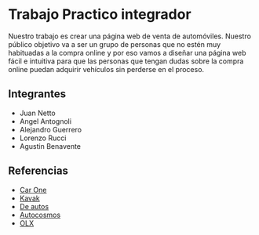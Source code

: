 # Trabajo Practico integrador
Nuestro trabajo es crear una página web de venta de automóviles. Nuestro público objetivo va a ser un grupo de personas que no estén muy habituadas a la compra online y por eso vamos a diseñar una página web fácil e intuitiva para que las personas que tengan dudas sobre la compra online puedan adquirir vehículos sin perderse en el proceso.

## Integrantes
 * Juan Netto
 * Angel Antognoli
 * Alejandro Guerrero
 * Lorenzo Rucci
 * Agustin Benavente
 
## Referencias
 * [Car One](https://www.carone.com.ar)
 * [Kavak](https://www.kavak.com/ar)
 * [De autos](https://www.deautos.com)
 * [Autocosmos](https://www.autocosmos.com.ar)
 * [OLX](https://www.autocosmos.com.ar)



